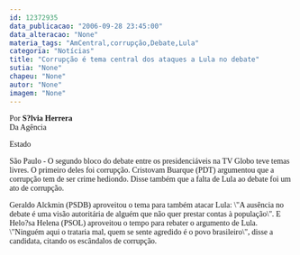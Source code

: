 ```yaml
---
id: 12372935
data_publicacao: "2006-09-28 23:45:00"
data_alteracao: "None"
materia_tags: "AmCentral,corrupção,Debate,Lula"
categoria: "Notícias"
title: "Corrupção é tema central dos ataques a Lula no debate"
sutia: "None"
chapeu: "None"
autor: "None"
imagem: "None"
---
```

<p><P><FONT face=Verdana>Por<STRONG> S?lvia Herrera<BR></STRONG>Da Agência</p>
<p> Estado</FONT></P><FONT face=\"Times New Roman\"></p>
<p><P><FONT face=Verdana>São Paulo - O segundo bloco do debate entre os presidenciáveis na TV Globo teve temas livres. O primeiro deles foi corrupção. Cristovam Buarque (PDT) argumentou que a corrupção tem de ser crime hediondo. </FONT><FONT face=Verdana>Disse também que a falta de Lula ao debate foi um ato de corrupção.</FONT></P></p>
<p><P><FONT face=Verdana>Geraldo Alckmin (PSDB) aproveitou o tema para também atacar Lula: \"A ausência no debate é uma visão autoritária de alguém que não quer prestar contas à população\". E Helo?sa Helena (PSOL) aproveitou o tempo para rebater o argumento de Lula. \"Ninguém aqui o trataria mal, quem se sente agredido é o povo brasileiro\", disse a candidata, citando os escândalos de corrupção.</FONT></P></FONT> </p>
